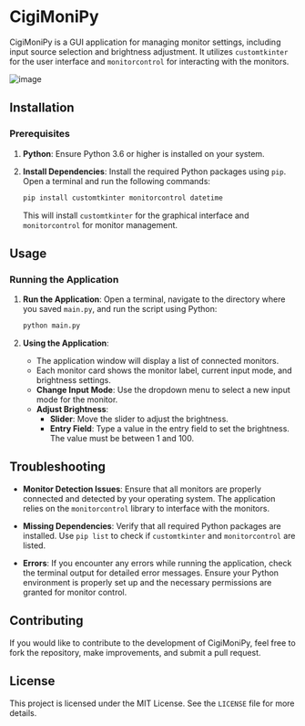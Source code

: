 # CigiMoniPy

CigiMoniPy is a GUI application for managing monitor settings, including input source selection and brightness adjustment. It utilizes `customtkinter` for the user interface and `monitorcontrol` for interacting with the monitors.

![image](https://github.com/user-attachments/assets/933e1932-655a-42c5-848b-6dfcddea62de)

## Installation

### Prerequisites

1. **Python**: Ensure Python 3.6 or higher is installed on your system.

2. **Install Dependencies**: Install the required Python packages using `pip`. Open a terminal and run the following commands:

   ```bash
   pip install customtkinter monitorcontrol datetime
   ```

   This will install `customtkinter` for the graphical interface and `monitorcontrol` for monitor management.

## Usage

### Running the Application

1. **Run the Application**: Open a terminal, navigate to the directory where you saved `main.py`, and run the script using Python:

   ```bash
   python main.py
   ```

2. **Using the Application**:
   - The application window will display a list of connected monitors.
   - Each monitor card shows the monitor label, current input mode, and brightness settings.
   - **Change Input Mode**: Use the dropdown menu to select a new input mode for the monitor.
   - **Adjust Brightness**:
     - **Slider**: Move the slider to adjust the brightness.
     - **Entry Field**: Type a value in the entry field to set the brightness. The value must be between 1 and 100.

## Troubleshooting

- **Monitor Detection Issues**: Ensure that all monitors are properly connected and detected by your operating system. The application relies on the `monitorcontrol` library to interface with the monitors.

- **Missing Dependencies**: Verify that all required Python packages are installed. Use `pip list` to check if `customtkinter` and `monitorcontrol` are listed.

- **Errors**: If you encounter any errors while running the application, check the terminal output for detailed error messages. Ensure your Python environment is properly set up and the necessary permissions are granted for monitor control.

## Contributing

If you would like to contribute to the development of CigiMoniPy, feel free to fork the repository, make improvements, and submit a pull request.

## License

This project is licensed under the MIT License. See the `LICENSE` file for more details.
